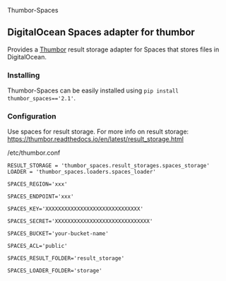 Thumbor-Spaces

## DigitalOcean Spaces adapter for thumbor

Provides a [Thumbor](https://github.com/thumbor/thumbor) result storage adapter for Spaces that stores files in DigitalOcean.

### Installing

Thumbor-Spaces can be easily installed using `pip install thumbor_spaces=='2.1'`.

### Configuration

Use spaces for result storage.
For more info on result storage: https://thumbor.readthedocs.io/en/latest/result_storage.html



/etc/thumbor.conf

    RESULT_STORAGE = 'thumbor_spaces.result_storages.spaces_storage'
    LOADER = 'thumbor_spaces.loaders.spaces_loader'

    SPACES_REGION='xxx'

    SPACES_ENDPOINT='xxx'

    SPACES_KEY='XXXXXXXXXXXXXXXXXXXXXXXXXXXXXX'

    SPACES_SECRET='XXXXXXXXXXXXXXXXXXXXXXXXXXXXXX'

    SPACES_BUCKET='your-bucket-name'

    SPACES_ACL='public'

    SPACES_RESULT_FOLDER='result_storage'

    SPACES_LOADER_FOLDER='storage'